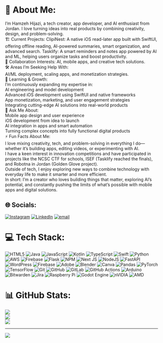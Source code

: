 # 💫 About Me:
I’m Hamzeh Hijazi, a tech creator, app developer, and AI enthusiast from Jordan. I love turning ideas into real products by combining creativity, design, and problem-solving.<br>🏗️ Current Projects:
ClipiNest: A native iOS read-later app built with SwiftUI, offering offline reading, AI-powered summaries, smart organization, and advanced search.
Tasklify: A smart reminders and notes app powered by AI and ML, helping users organize tasks and boost productivity.<br>🤝 Collaboration Interests: AI, mobile apps, and creative tech solutions.<br>🛠️ Areas I’m Seeking Help With:<br>AI/ML deployment, scaling apps, and monetization strategies.<br>🌱 Learning & Growth:<br>I’m continuously expanding my expertise in:<br>AI engineering and model development<br>Advanced iOS development using SwiftUI and native frameworks<br>App monetization, marketing, and user engagement strategies<br>Integrating cutting-edge AI solutions into real-world products<br>💬 Ask Me About:<br>Mobile app design and user experience<br>iOS development from idea to launch<br>AI integration in apps and smart automation<br>Turning complex concepts into fully functional digital products<br>⚡ Fun Facts About Me:<br>I love mixing creativity, tech, and problem-solving in everything I do—whether it’s building apps, editing videos, or experimenting with AI.<br>I have a keen interest in innovation competitions and have participated in projects like the NCSC CTF for schools, ISEF (Tasklify reached the finals), and Robotna in Jordan (Golden Glove project).<br>Outside of tech, I enjoy exploring new ways to combine technology with everyday life to make it smarter and more efficient.<br>In short: I’m a creator who loves building things that matter, exploring AI’s potential, and constantly pushing the limits of what’s possible with mobile apps and digital solutions.


## 🌐 Socials:
[![Instagram](https://img.shields.io/badge/Instagram-%23E4405F.svg?logo=Instagram&logoColor=white)](https://instagram.com/Hamzeh_hijazi) [![LinkedIn](https://img.shields.io/badge/LinkedIn-%230077B5.svg?logo=linkedin&logoColor=white)](https://linkedin.com/in/www.linkedin.com/in/hbhijazi) [![email](https://img.shields.io/badge/Email-D14836?logo=gmail&logoColor=white)](mailto:hijazi@gmail.com) 

# 💻 Tech Stack:
![HTML5](https://img.shields.io/badge/html5-%23E34F26.svg?style=flat-square&logo=html5&logoColor=white) ![Java](https://img.shields.io/badge/java-%23ED8B00.svg?style=flat-square&logo=openjdk&logoColor=white) ![JavaScript](https://img.shields.io/badge/javascript-%23323330.svg?style=flat-square&logo=javascript&logoColor=%23F7DF1E) ![Kotlin](https://img.shields.io/badge/kotlin-%237F52FF.svg?style=flat-square&logo=kotlin&logoColor=white) ![TypeScript](https://img.shields.io/badge/typescript-%23007ACC.svg?style=flat-square&logo=typescript&logoColor=white) ![Swift](https://img.shields.io/badge/swift-F54A2A?style=flat-square&logo=swift&logoColor=white) ![Python](https://img.shields.io/badge/python-3670A0?style=flat-square&logo=python&logoColor=ffdd54) ![AWS](https://img.shields.io/badge/AWS-%23FF9900.svg?style=flat-square&logo=amazon-aws&logoColor=white) ![Firebase](https://img.shields.io/badge/firebase-%23039BE5.svg?style=flat-square&logo=firebase) ![Flask](https://img.shields.io/badge/flask-%23000.svg?style=flat-square&logo=flask&logoColor=white) ![NPM](https://img.shields.io/badge/NPM-%23CB3837.svg?style=flat-square&logo=npm&logoColor=white) ![Next JS](https://img.shields.io/badge/Next-black?style=flat-square&logo=next.js&logoColor=white) ![NodeJS](https://img.shields.io/badge/node.js-6DA55F?style=flat-square&logo=node.js&logoColor=white) ![FastAPI](https://img.shields.io/badge/FastAPI-005571?style=flat-square&logo=fastapi) ![WordPress](https://img.shields.io/badge/WordPress-%23117AC9.svg?style=flat-square&logo=WordPress&logoColor=white) ![Firebase](https://img.shields.io/badge/firebase-a08021?style=flat-square&logo=firebase&logoColor=ffcd34) ![Adobe](https://img.shields.io/badge/adobe-%23FF0000.svg?style=flat-square&logo=adobe&logoColor=white) ![Blender](https://img.shields.io/badge/blender-%23F5792A.svg?style=flat-square&logo=blender&logoColor=white) ![Canva](https://img.shields.io/badge/Canva-%2300C4CC.svg?style=flat-square&logo=Canva&logoColor=white) ![Pandas](https://img.shields.io/badge/pandas-%23150458.svg?style=flat-square&logo=pandas&logoColor=white) ![PyTorch](https://img.shields.io/badge/PyTorch-%23EE4C2C.svg?style=flat-square&logo=PyTorch&logoColor=white) ![TensorFlow](https://img.shields.io/badge/TensorFlow-%23FF6F00.svg?style=flat-square&logo=TensorFlow&logoColor=white) ![Git](https://img.shields.io/badge/git-%23F05033.svg?style=flat-square&logo=git&logoColor=white) ![GitHub](https://img.shields.io/badge/github-%23121011.svg?style=flat-square&logo=github&logoColor=white) ![GitLab](https://img.shields.io/badge/gitlab-%23181717.svg?style=flat-square&logo=gitlab&logoColor=white) ![GitHub Actions](https://img.shields.io/badge/github%20actions-%232671E5.svg?style=flat-square&logo=githubactions&logoColor=white) ![Arduino](https://img.shields.io/badge/-Arduino-00979D?style=flat-square&logo=Arduino&logoColor=white) ![Bitwarden](https://img.shields.io/badge/bitwarden-%23175DDC.svg?style=flat-square&logo=bitwarden&logoColor=white) ![Jira](https://img.shields.io/badge/jira-%230A0FFF.svg?style=flat-square&logo=jira&logoColor=white) ![Raspberry Pi](https://img.shields.io/badge/-Raspberry_Pi-C51A4A?style=flat-square&logo=Raspberry-Pi) ![Godot Engine](https://img.shields.io/badge/GODOT-%23FFFFFF.svg?style=flat-square&logo=godot-engine) ![nVIDIA](https://img.shields.io/badge/nVIDIA-%2376B900.svg?style=flat-square&logo=nVIDIA&logoColor=white) ![AMD](https://img.shields.io/badge/AMD-%23000000.svg?style=flat-square&logo=amd&logoColor=white)
# 📊 GitHub Stats:
![](https://github-readme-stats.vercel.app/api?username=HH2631&theme=dark&hide_border=false&include_all_commits=true&count_private=true)<br/>
![](https://nirzak-streak-stats.vercel.app/?user=HH2631&theme=dark&hide_border=false)<br/>
![](https://github-readme-stats.vercel.app/api/top-langs/?username=HH2631&theme=dark&hide_border=false&include_all_commits=true&count_private=true&layout=compact)

---
[![](https://visitcount.itsvg.in/api?id=HH2631&icon=0&color=0)](https://visitcount.itsvg.in)

<!-- Proudly created with GPRM ( https://gprm.itsvg.in ) -->
